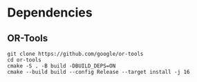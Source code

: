 # Dependencies

## OR-Tools
```
git clone https://github.com/google/or-tools
cd or-tools
cmake -S . -B build -DBUILD_DEPS=ON
cmake --build build --config Release --target install -j 16
```
